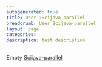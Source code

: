 ```yaml
---
autogenerated: true
title: User ›Scijava-parallel
breadcrumb: User Scijava-parallel
layout: page
categories: 
description: test description
---
```


Empty [Scijava-parallel](Scijava-parallel)
